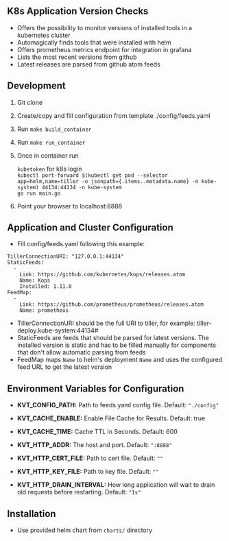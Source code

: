 ## K8s Application Version Checks
  * Offers the possibility to monitor versions of installed tools in a kubernetes cluster
  * Automagically finds tools that were installed with helm
  * Offers prometheus metrics endpoint for integration in grafana
  * Lists the most recent versions from github
  * Latest releases are parsed from github atom feeds

## Development

1. Git clone

2. Create/copy and fill configuration from template ./config/feeds.yaml

3. Run ```make build_container```

4. Run ```make run_container```

5. Once in container run

    ```kubetoken``` for k8s login  
    ```kubectl port-forward $(kubectl get pod --selector app=helm,name=tiller -o jsonpath={.items..metadata.name} -n kube-system) 44134:44134 -n kube-system```  
    ```go run main.go```


6. Point your browser to localhost:8888

## Application and Cluster Configuration

* Fill config/feeds.yaml following this example:
```
TillerConnectionURI: "127.0.0.1:44134"
StaticFeeds:
  -
    Link: https://github.com/kubernetes/kops/releases.atom
    Name: Kops
    Installed: 1.11.0
FeedMap:
  -
    Link: https://github.com/prometheus/prometheus/releases.atom
    Name: prometheus

```
* TillerConnectionURI should be the full URI to tiller, for example: tiller-deploy.kube-system:44134#
* StaticFeeds are feeds that should be parsed for latest versions. The installed version is static and has to be filled manually for components that don't allow automatic parsing from feeds
* FeedMap maps `Name` to helm's deployment `Name` and uses the configured feed URL to get the latest version

## Environment Variables for Configuration
* **KVT_CONFIG_PATH:** Path to feeds.yaml config file. Default: `"./config"`

* **KVT_CACHE_ENABLE:** Enable File Cache for Results. Default: true

* **KVT_CACHE_TIME:** Cache TTL in Seconds. Default: 600

* **KVT_HTTP_ADDR:** The host and port. Default: `":8888"`

* **KVT_HTTP_CERT_FILE:** Path to cert file. Default: `""`

* **KVT_HTTP_KEY_FILE:** Path to key file. Default: `""`

* **KVT_HTTP_DRAIN_INTERVAL:** How long application will wait to drain old requests before restarting. Default: `"1s"`

## Installation
* Use provided helm chart from `charts/` directory

